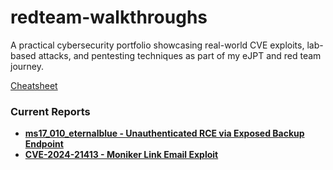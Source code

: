 # redteam-walkthroughs
A practical cybersecurity portfolio showcasing real-world CVE exploits, lab-based attacks, and pentesting techniques as part of my eJPT and red team journey.

[Cheatsheet](https://github.com/colinlyons29/redteam-walkthroughs/blob/main/cheatsheet.md)

### Current Reports


- [**ms17_010_eternalblue - Unauthenticated RCE via Exposed Backup Endpoint**](ms17_010_eternalblue/README.md)
- [**CVE-2024-21413 - Moniker Link Email Exploit**](CVE-2024-21413-MonikerLink/README.md)